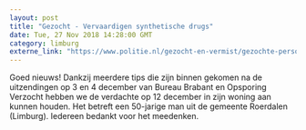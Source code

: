 ```yaml
---
layout: post
title: "Gezocht - Vervaardigen synthetische drugs"
date: Tue, 27 Nov 2018 14:28:00 GMT
category: limburg
externe_link: "https://www.politie.nl/gezocht-en-vermist/gezochte-personen/2018/november/09-vervaardigen-synthetische-drugs.html"
---
```


Goed nieuws! Dankzij meerdere tips die zijn binnen gekomen na de uitzendingen op 3 en 4 december van Bureau Brabant en Opsporing Verzocht hebben we de verdachte op 12 december in zijn woning aan kunnen houden. Het betreft een 50-jarige man uit de gemeente Roerdalen (Limburg). Iedereen bedankt voor het meedenken.
